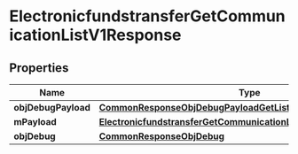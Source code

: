 
# ElectronicfundstransferGetCommunicationListV1Response

## Properties
Name | Type | Description | Notes
------------ | ------------- | ------------- | -------------
**objDebugPayload** | [**CommonResponseObjDebugPayloadGetList**](CommonResponseObjDebugPayloadGetList.md) |  | 
**mPayload** | [**ElectronicfundstransferGetCommunicationListV1ResponseMPayload**](ElectronicfundstransferGetCommunicationListV1ResponseMPayload.md) |  | 
**objDebug** | [**CommonResponseObjDebug**](CommonResponseObjDebug.md) |  |  [optional]



